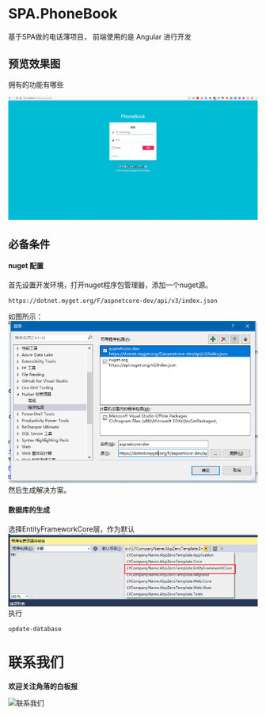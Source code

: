 # SPA.PhoneBook
基于SPA做的电话薄项目， 前端使用的是  Angular  进行开发


## 预览效果图

拥有的功能有哪些

![Angular_PhoneBook_pre](docs/images/readme/Angular_PhoneBook_pre.gif)


## 必备条件
#### nuget 配置
首先设置开发环境，打开nuget程序包管理器，添加一个nuget源。
```
https://dotnet.myget.org/F/aspnetcore-dev/api/v3/index.json
```
如图所示：
![Nuget Option](docs/images/readme/nugetOption.png)
然后生成解决方案。

#### 数据库的生成
选择EntityFrameworkCore层，作为默认
![Generator Data Base](docs/images/readme/GeneratorDataBase.png)
执行
```
update-database
```




# 联系我们


**欢迎关注角落的白板报**
 

![联系我们](http://upload-images.jianshu.io/upload_images/1979022-a6ae2876aeac3cab.png?imageMogr2/auto-orient/strip%7CimageView2/2/w/1240)

